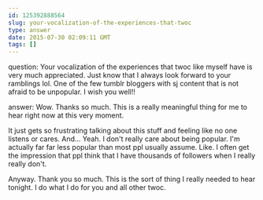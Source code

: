 ```yaml
---
id: 125392888564
slug: your-vocalization-of-the-experiences-that-twoc
type: answer
date: 2015-07-30 02:09:11 GMT
tags: []
---
```

question: Your vocalization of the experiences that twoc like myself have is very much appreciated. Just know that I always look forward to your ramblings lol. One of the few tumblr bloggers with sj content that is not afraid to be unpopular. I wish you well!!

answer: Wow. Thanks so much. This is a really meaningful thing for me to hear right now at this very moment.

It just gets so frustrating talking about this stuff and feeling like no one listens or cares. 
And...  Yeah. I don't really care about being popular. I'm actually far far less popular than most ppl usually assume. Like. I often get the impression that ppl think that I have thousands of followers when I really really don't.

Anyway. Thank you so much. This is the sort of thing I really needed to hear tonight. I do what I do for you and all other twoc. 